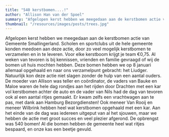 ```yaml
---
title: "540 kerstbomen....!"
author: "Allison Han van der Spoel"
summary: "Afgelopen kerst hebben we meegedaan aan de kerstbomen actie van Gemeente Smallingerland. Scholen en sportclubs uit de hele gemeente konden meedoen aan deze actie, door zo veel mogelijk kerstbomen te verzamelen en in te leveren. Voor elke kerstboom krijgt je team €0,75."
thumbnail: "/resources/images/posts/trees.jpg" 
---
```

Afgelopen kerst hebben we meegedaan aan de kerstbomen actie van Gemeente Smallingerland. Scholen en sportclubs uit de hele gemeente konden meedoen aan deze actie, door zo veel mogelijk kerstbomen te verzamelen en in te leveren. Voor elke kerstboom krijgt je team €0,75. Al weken van tevoren is bij kennissen, vrienden en familie gevraagd of wij de bomen uit huis mochten hebben. Deze bomen hebben we op 8 januari allemaal opgehaald en naar ons verzamelpunt gebracht: het Liudger. 
Natuurlijk kon deze actie niet slagen zonder de hulp van een aantal ouders. De moeder van Allison was teller en coördinator, de vaders van Bauke en Maloe waren de hele dag rondjes aan het rijden door Drachten met een kar vol kerstbomen achter de auto en de vader van Nils had de dag van tevoren ook al een aantal ritjes gemaakt. Er kwam zelfs een vrachtwagen aan te pas, met dank aan Hamburg Bezorgdiensten! Ook meneer Van Rooij en meneer Wilbrink hebben heel wat kerstbomen opgehaald met een kar. 
Aan het einde van de dag was iedereen uitgeput van al het sjouwen, maar we hebben de actie met groot succes en veel plezier afgerond. De opbrengst was 540 bomen! Al die bomen hebben de gemeente heel wat ritjes bespaard, en onze kas een beetje gevuld. 
